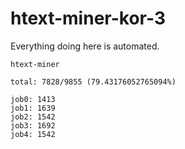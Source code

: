 # htext-miner-kor-3

Everything doing here is automated.

```
htext-miner

total: 7828/9855 (79.43176052765094%)

job0: 1413
job1: 1639
job2: 1542
job3: 1692
job4: 1542
```